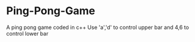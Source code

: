 # Ping-Pong-Game
A ping pong game coded in c++
Use 'a','d' to control upper bar and 4,6 to control lower bar 
